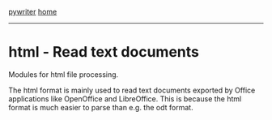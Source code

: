 [pywriter](pywriter) [home](index)

- - -

# html - Read text documents

Modules for html file processing.

The html format is mainly used to read text documents exported by Office 
applications like OpenOffice and LibreOffice. This is because the html format 
is much easier to parse than e.g. the odt format.

